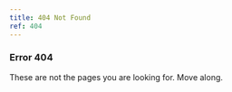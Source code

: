```yaml
---
title: 404 Not Found
ref: 404
---
```

### Error 404
These are not the pages you are looking for. Move along.
